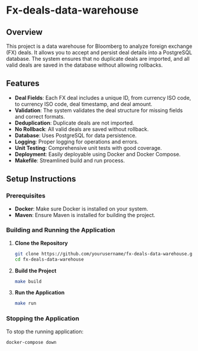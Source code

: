 # Fx-deals-data-warehouse

## Overview
This project is a data warehouse for Bloomberg to analyze foreign exchange (FX) deals. It allows you to accept and persist deal details into a PostgreSQL database. The system ensures that no duplicate deals are imported, and all valid deals are saved in the database without allowing rollbacks.

## Features
- **Deal Fields**: Each FX deal includes a unique ID, from currency ISO code, to currency ISO code, deal timestamp, and deal amount.
- **Validation**: The system validates the deal structure for missing fields and correct formats.
- **Deduplication**: Duplicate deals are not imported.
- **No Rollback**: All valid deals are saved without rollback.
- **Database**: Uses PostgreSQL for data persistence.
- **Logging**: Proper logging for operations and errors.
- **Unit Testing**: Comprehensive unit tests with good coverage.
- **Deployment**: Easily deployable using Docker and Docker Compose.
- **Makefile**: Streamlined build and run process.

## Setup Instructions

### Prerequisites
- **Docker**: Make sure Docker is installed on your system.
- **Maven**: Ensure Maven is installed for building the project.

### Building and Running the Application

1. **Clone the Repository**
    ```sh
    git clone https://github.com/yourusername/fx-deals-data-warehouse.git
    cd fx-deals-data-warehouse
    ```

2. **Build the Project**
    ```sh
    make build
    ```

3. **Run the Application**
    ```sh
    make run
    ```

### Stopping the Application
To stop the running application:
```sh
docker-compose down
